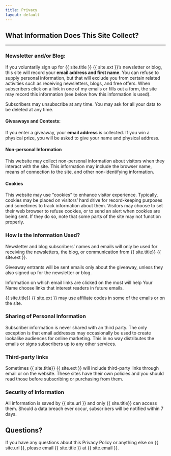 ```yaml
--- 
title: Privacy
layout: default
---
```

## What Information Does This Site Collect?  
<hr>  

### Newsletter and/or Blog:
If you voluntarily sign up for {{ site.title }} {{ site.ext }}’s newsletter or blog, this site will record your **email address and first name**. You can refuse to supply personal information, but that will exclude you from certain related activities such as receiving newsletters, blogs, and free offers. When subscribers click on a link in one of my emails or fills out a form, the site may record this information (see below how this information is used).

Subscribers may unsubscribe at any time. You may ask for all your data to be deleted at any time.

#### Giveaways and Contests:
If you enter a giveaway, your **email address** is collected. If you win a physical prize, you will be asked to give your name and physical address.

#### Non-personal Information
This website may collect non-personal information about visitors when they interact with the site. This information may include the browser name, means of connection to the site, and other non-identifying information.

#### Cookies
This website may use “cookies” to enhance visitor experience. Typically, cookies may be placed on visitors’ hard drive for record-keeping purposes and sometimes to track information about them. Visitors may choose to set their web browser to refuse cookies, or to send an alert when cookies are being sent. If they do so, note that some parts of the site may not function properly.

### How Is the Information Used?
Newsletter and blog subscribers’ names and emails will only be used for receiving the newsletters, the blog, or communication from {{ site.title}} {{ site.ext }}.

Giveaway entrants will be sent emails only about the giveaway, unless they also signed up for the newsletter or blog.

Information on which email links are clicked on the most will help Your Name choose links that interest readers in future emails.

{{ site.title}} {{ site.ext }} may use affiliate codes in some of the emails or on the site. <!-- (Note: you may need to specify more on this depending on what certain affiliate programs require.) -->

### Sharing of Personal Information
Subscriber information is never shared with an third party. The only exception is that email addresses may occasionally be used to create lookalike audiences for online marketing. This in no way distributes the emails or signs subscribers up to any other services.

### Third-party links
Sometimes {{ site.title}} {{ site.ext }} will include third-party links through email or on the website. These sites have their own policies and you should read those before subscribing or purchasing from them.

### Security of Information
All information is saved by {{ site.url }} and only {{ site.title}} can access them. Should a data breach ever occur, subscribers will be notified within 7 days.

## Questions?
If you have any questions about this Privacy Policy or anything else on {{ site.url }}, please email {{ site.title }} at {{ site.email }}.